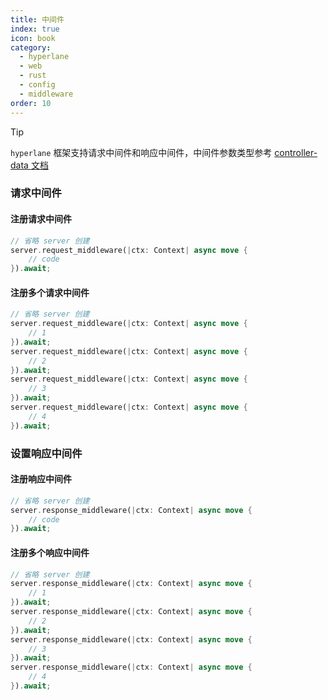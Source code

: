 ```yaml
---
title: 中间件
index: true
icon: book
category:
  - hyperlane
  - web
  - rust
  - config
  - middleware
order: 10
---
```


<Share colorful />

> [!tip]
>
> `hyperlane` 框架支持请求中间件和响应中间件，中间件参数类型参考 [controller-data 文档](../type/controller-data.md)

### 请求中间件

#### 注册请求中间件

```rust
// 省略 server 创建
server.request_middleware(|ctx: Context| async move {
    // code
}).await;
```

#### 注册多个请求中间件

```rust
// 省略 server 创建
server.request_middleware(|ctx: Context| async move {
    // 1
}).await;
server.request_middleware(|ctx: Context| async move {
    // 2
}).await;
server.request_middleware(|ctx: Context| async move {
    // 3
}).await;
server.request_middleware(|ctx: Context| async move {
    // 4
}).await;
```

### 设置响应中间件

#### 注册响应中间件

```rust
// 省略 server 创建
server.response_middleware(|ctx: Context| async move {
    // code
}).await;
```

#### 注册多个响应中间件

```rust
// 省略 server 创建
server.response_middleware(|ctx: Context| async move {
    // 1
}).await;
server.response_middleware(|ctx: Context| async move {
    // 2
}).await;
server.response_middleware(|ctx: Context| async move {
    // 3
}).await;
server.response_middleware(|ctx: Context| async move {
    // 4
}).await;
```

<Bottom />
